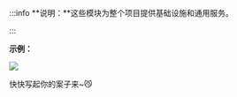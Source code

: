 :::info
**说明：**这些模块为整个项目提供基础设施和通用服务。

:::

**示例：**

![](https://cdn.nlark.com/yuque/0/2024/png/12926950/1712565514954-b1f30b5f-3d9b-4648-bc37-74566de10ce0.png)

快快写起你的案子来~😼

